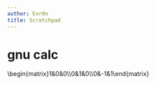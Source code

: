 ```yaml
---
author: Exr0n
title: Scratchpad
---
```


# gnu calc

\\begin{matrix}1&0&0\\\\0&1&0\\\\0&-1&1\\end{matrix}
